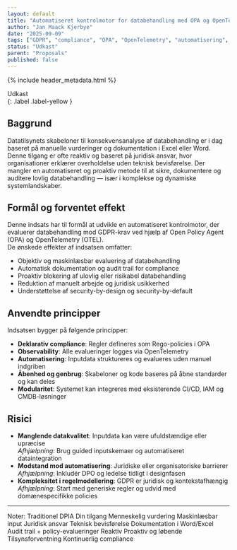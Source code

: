 ```yaml
---
layout: default
title: "Automatiseret kontrolmotor for databehandling med OPA og OpenTelemetry"
author: "Jan Maack Kjerbye"
date: "2025-09-09"
tags: ["GDPR", "compliance", "OPA", "OpenTelemetry", "automatisering", "kontrolmotor", "security-by-design"]
status: "Udkast"
parent: "Proposals"
published: false
---
```


{% include header_metadata.html %}

Udkast  
{: .label .label-yellow }

## Baggrund

Datatilsynets skabeloner til konsekvensanalyse af databehandling er i dag baseret på manuelle vurderinger og dokumentation i Excel eller Word. Denne tilgang er ofte reaktiv og baseret på juridisk ansvar, hvor organisationer erklærer overholdelse uden teknisk bevisførelse. Der mangler en automatiseret og proaktiv metode til at sikre, dokumentere og auditere lovlig databehandling — især i komplekse og dynamiske systemlandskaber.

## Formål og forventet effekt

Denne indsats har til formål at udvikle en automatiseret kontrolmotor, der evaluerer databehandling mod GDPR-krav ved hjælp af Open Policy Agent (OPA) og OpenTelemetry (OTEL).  
De ønskede effekter af indsatsen omfatter:

- Objektiv og maskinlæsbar evaluering af databehandling
- Automatisk dokumentation og audit trail for compliance
- Proaktiv blokering af ulovlig eller risikabel databehandling
- Reduktion af manuelt arbejde og juridisk usikkerhed
- Understøttelse af security-by-design og security-by-default

## Anvendte principper

Indsatsen bygger på følgende principper:

- **Deklarativ compliance**: Regler defineres som Rego-policies i OPA
- **Observability**: Alle evalueringer logges via OpenTelemetry
- **Automatisering**: Inputdata struktureres og evalueres uden manuel indgriben
- **Åbenhed og genbrug**: Skabeloner og kode baseres på åbne standarder og kan deles
- **Modularitet**: Systemet kan integreres med eksisterende CI/CD, IAM og CMDB-løsninger

## Risici

- **Manglende datakvalitet**: Inputdata kan være ufuldstændige eller upræcise  
  _Afhjælpning_: Brug guided inputskemaer og automatiseret dataintegration
- **Modstand mod automatisering**: Juridiske eller organisatoriske barrierer  
  _Afhjælpning_: Inkludér DPO og ledelse tidligt i designfasen
- **Kompleksitet i regelmodellering**: GDPR er juridisk og kontekstafhængig  
  _Afhjælpning_: Start med generiske regler og udvid med domænespecifikke policies

-----


Noter: 
Traditionel DPIA	Din tilgang
Menneskelig vurdering	Maskinlæsbar input
Juridisk ansvar	Teknisk bevisførelse
Dokumentation i Word/Excel	Audit trail + policy-evalueringer
Reaktiv	Proaktiv og løbende
Tilsynsforventning	Kontinuerlig compliance